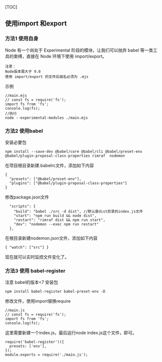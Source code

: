[TOC]
## 使用import 和export 
### 方法1 使用自身
Node 有一个尚处于 Experimental 阶段的模块，让我们可以抛弃 babel 等一类工具的束缚，直接在 Node 环境下使用 import/export。
```
注意：
Node版本需大于 9.0 
使用 import/export 的文件后缀名必须为 .mjs
```
示例
```
//main.mjs
// const fs = require('fs');
import fs from 'fs';
console.log(fs);
//执行
node --experimental-modules ./main.mjs
```
### 方法2 使用babel
安装必要包
```
npm install --save-dev @babel/core @babel/cli @babel/preset-env @babel/plugin-proposal-class-properties rimraf  nodemon
```
在项目根目录新建.babelrc文件，添加如下内容
```
{
  "presets": ["@babel/preset-env"],
  "plugins": ["@babel/plugin-proposal-class-properties"]
}
```
修改package.json文件
```
  "scripts": {
    "build": "babel ./src -d dist", //默认是dist目录的index.js文件
    "start": "npm run build && node dist",
    "restart": "rimraf dist && npm run start",
    "dev": "nodemon --exec npm run restart"
  },
```
在根目录新建nodemon.json文件，添加如下内容
```
{ "watch": ["src"] }
```
现在就可以实时监控文件变化了。

### 方法3 使用 babel-register
注意 babel的版本<7
安装包
```
npm install babel-register babel-preset-env -D
```
修改文件，使用import替换require
```
//main.js
// const fs = require('fs');
import fs from 'fs';
console.log(fs);
```
这里需要新建一个index.js，最后运行node index.js这个文件，即可。
```
require('babel-register')({
  presets: ['env'],
});
module.exports = require('./main.js');
```
